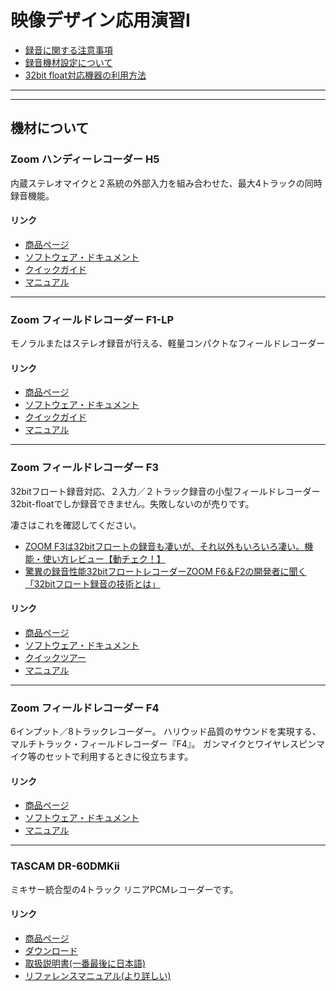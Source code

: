 # 映像デザイン応用演習I

- [録⾳に関する注意事項](./soundrecording.md)
- [録音機材設定について](./soundrecording_setting.md)
- [32bit float対応機器の利用方法](./32bit_float.md)

---
---
## 機材について
### Zoom ハンディーレコーダー H5
内蔵ステレオマイクと２系統の外部入力を組み合わせた、最大4トラックの同時録音機能。

#### リンク

- [商品ページ](https://zoomcorp.com/ja/jp/handheld-recorders/handheld-recorders/h5/)
- [ソフトウェア・ドキュメント](https://zoomcorp.com/ja/jp/handheld-recorders/handheld-recorders/h5/h5-support/)
- [クイックガイド](https://zoomcorp.com/media/documents/J_H5_QuickGuide.pdf)
- [マニュアル](https://zoomcorp.com/media/documents/J_H5_v2.pdf)

---
### Zoom フィールドレコーダー F1-LP
モノラルまたはステレオ録音が行える、軽量コンパクトなフィールドレコーダー

#### リンク
- [商品ページ](https://zoomcorp.com/ja/jp/field-recorders/field-recorders/f1-lp/)
- [ソフトウェア・ドキュメント](https://zoomcorp.com/ja/jp/field-recorders/field-recorders/f1-lp/f1-lp-support/)
- [クイックガイド](https://zoomcorp.com/media/documents/J_F1_QuickGuide.pdf)
- [マニュアル](https://zoomcorp.com/media/documents/J_F1.pdf)

---
### Zoom フィールドレコーダー F3
32bitフロート録音対応、２入力／２トラック録音の小型フィールドレコーダー
32bit-floatでしか録音できません。失敗しないのが売りです。

凄さはこれを確認してください。
- [ZOOM F3は32bitフロートの録音も凄いが、それ以外もいろいろ凄い。機能・使い方レビュー【動チェク！】](https://www.youtube.com/watch?v=N_y_-X-xsLo&t=292s)
- [驚異の録⾳性能32bitフロートレコーダーZOOM F6＆F2の開発者に聞く「32bitフロート録⾳の技術とは」](https://jp.pronews.com/column/202012071100176250.html)

#### リンク
- [商品ページ](https://zoomcorp.com/ja/jp/field-recorders/field-recorders/f3/)
- [ソフトウェア・ドキュメント](https://zoomcorp.com/ja/jp/field-recorders/field-recorders/f3/f3-support/)
- [クイックツアー](https://zoomcorp.com/media/documents/J_F3_QuickTour2.pdf)
- [マニュアル](https://zoomcorp.com/media/documents/J_F3v2.pdf)

---
### Zoom フィールドレコーダー F4
6インプット／8トラックレコーダー。
ハリウッド品質のサウンドを実現する、マルチトラック・フィールドレコーダー『F4』。
ガンマイクとワイヤレスピンマイク等のセットで利用するときに役立ちます。

#### リンク
- [商品ページ](https://zoomcorp.com/ja/jp/field-recorders/field-recorders/f4-field-recorder/)
- [ソフトウェア・ドキュメント](https://zoomcorp.com/ja/jp/field-recorders/field-recorders/f4-field-recorder/f4-support/)
- [マニュアル](https://zoomcorp.com/media/documents/J_F4.pdf)


---
### TASCAM DR-60DMKii
ミキサー統合型の4トラック リニアPCMレコーダーです。

#### リンク
- [商品ページ](https://tascam.com/jp/product/dr-60dmkii/top)
- [ダウンロード](https://tascam.com/jp/product/dr-60dmkii/download)
- [取扱説明書(一番最後に日本語)](https://tascam.com/downloads/products/tascam/dr-60dmkii/6l_dr-60dmk2_om_vc.pdf)
- [リファレンスマニュアル(より詳しい)](https://tascam.com/downloads/tascam/864/j_dr-60dmk2_rm_va.pdf)
